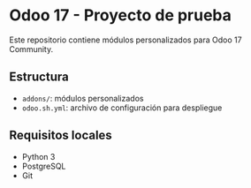 # Odoo 17 - Proyecto de prueba

Este repositorio contiene módulos personalizados para Odoo 17 Community.

## Estructura

- `addons/`: módulos personalizados
- `odoo.sh.yml`: archivo de configuración para despliegue

## Requisitos locales

- Python 3
- PostgreSQL
- Git
